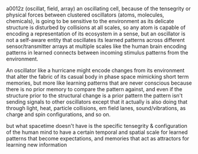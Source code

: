 a0012z
(oscillat, field, array)
an oscillating cell, because of the tensegrity or physical forces between clustered oscillators (atoms, molecules, chemicals), is going to be sensitive to the environment as its delicate structure is disturbed by collisions at all scales, so any atom is capable of encoding a representation of its ecosystem in a sense, but an oscillator is not a self-aware entity that oscillates its learned patterns across different sensor/transmitter arrays at multiple scales like the human brain encoding patterns in learned connects between incoming stimulus patterns from the environment.

An oscillator like a hurricane might encode changes from its environment that alter the fabric of its casual body in phase space mimicking short term memories, but more like learning patterns that are never conscious because there is no prior memory to compare the pattern against, and even if the structure prior to the structural change is a prior pattern the pattern isn't sending signals to other oscillators except that it actually is also doing that through light, heat, particle collisions, em field lanes, sound/vibrations, as charge and spin configurations, and so on.

but what spacetime doesn't have is the specific tensegrity & configuration of the human mind to have a certain temporal and spatial scale for learned patterns that become expectations, and memories that act as attractors for learning new information
